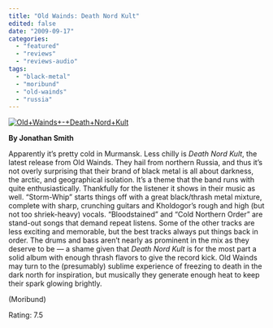 ```yaml
---
title: "Old Wainds: Death Nord Kult"
edited: false
date: "2009-09-17"
categories:
  - "featured"
  - "reviews"
  - "reviews-audio"
tags:
  - "black-metal"
  - "moribund"
  - "old-wainds"
  - "russia"
---
```


[![Old+Wainds+-+Death+Nord+Kult](http://www.hellbound.ca/wp-content/uploads/2009/09/Old+Wainds+-+Death+Nord+Kult-300x300.jpg "Old+Wainds+-+Death+Nord+Kult")](http://www.hellbound.ca/wp-content/uploads/2009/09/Old+Wainds+-+Death+Nord+Kult.jpg)

**By Jonathan Smith**

Apparently it’s pretty cold in Murmansk. Less chilly is _Death Nord Kult_, the latest release from Old Wainds. They hail from northern Russia, and thus it’s not overly surprising that their brand of black metal is all about darkness, the arctic, and geographical isolation. It’s a theme that the band runs with quite enthusiastically. Thankfully for the listener it shows in their music as well. “Storm-Whip” starts things off with a great black/thrash metal mixture, complete with sharp, crunching guitars and Kholdogor’s rough and high (but not too shriek-heavy) vocals. “Bloodstained” and “Cold Northern Order” are stand-out songs that demand repeat listens. Some of the other tracks are less exciting and memorable, but the best tracks always put things back in order. The drums and bass aren’t nearly as prominent in the mix as they deserve to be — a shame given that _Death Nord Kult_ is for the most part a solid album with enough thrash flavors to give the record kick. Old Wainds may turn to the (presumably) sublime experience of freezing to death in the dark north for inspiration, but musically they generate enough heat to keep their spark glowing brightly.

(Moribund)

Rating: 7.5
